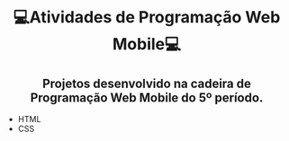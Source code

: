 <h1 align="center">💻Atividades de Programação Web Mobile💻</h1>

<h2 align="center">Projetos desenvolvido na cadeira de Programação Web Mobile do 5º período.</h3>

- HTML
- CSS
